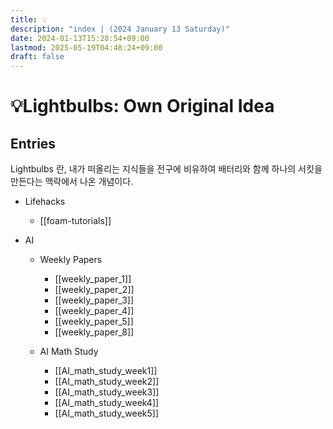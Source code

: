```yaml
---
title: 💡
description: "index | (2024 January 13 Saturday)"
date: 2024-01-13T15:28:54+09:00
lastmod: 2025-05-19T04:48:24+09:00
draft: false
---
```


# 💡Lightbulbs: Own Original Idea

## Entries
Lightbulbs 란, 내가 떠올리는 지식들을 전구에 비유하여 배터리와 함께 하나의 서킷을 만든다는 맥락에서 나온 개념이다.

- Lifehacks
    - [[foam-tutorials]]

- AI
  - Weekly Papers
    - [[weekly_paper_1]]
    - [[weekly_paper_2]]
    - [[weekly_paper_3]]
    - [[weekly_paper_4]]
    - [[weekly_paper_5]]
    - [[weekly_paper_8]]

  - AI Math Study
    - [[AI_math_study_week1]]
    - [[AI_math_study_week2]]
    - [[AI_math_study_week3]]
    - [[AI_math_study_week4]]
    - [[AI_math_study_week5]]